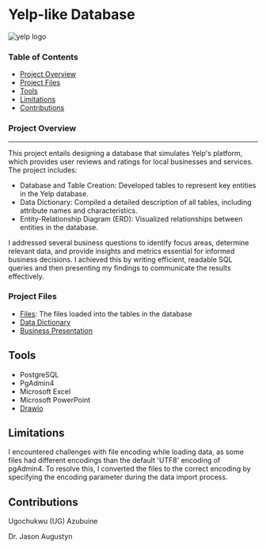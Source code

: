 # Yelp-like Database

![yelp logo](https://github.com/user-attachments/assets/d2f31534-245b-4c4f-aba2-5b16256ba6d9)


### Table of Contents 
- [Project Overview](#project-overview)
- [Project Files](#project-files)
- [Tools](#tools)
- [Limitations](#limitations)
- [Contributions](#contributions)

### Project Overview 
---
This project entails designing a database that simulates Yelp's platform, which provides user reviews and ratings for local businesses and services. The project includes:

- Database and Table Creation: Developed tables to represent key entities in the Yelp database.
- Data Dictionary: Compiled a detailed description of all tables, including attribute names and characteristics.
- Entity-Relationship Diagram (ERD): Visualized relationships between entities in the database.

I addressed several business questions to identify focus areas, determine relevant data, and provide insights and metrics essential for informed business decisions. I achieved this by writing efficient, readable SQL queries and then presenting my findings to communicate the results effectively.

### Project Files
- [Files](https://drive.google.com/drive/folders/1pyIo8aK5nRq4XZor8-iJLyiFqQWq0MC6?usp=sharing): The files loaded into the tables in the database
- [Data Dictionary](https://clarkuedu-my.sharepoint.com/:x:/g/personal/uazubuine_clarku_edu/ETiJRkLSxQRCjN2dOMkfAlcBnDCkPwQ7-uc8ibvH97Z5Hw?e=advCTM)
- [Business Presentation](https://clarkuedu-my.sharepoint.com/:p:/g/personal/uazubuine_clarku_edu/EfrqaxDx8GBOlaxon40o14UBaKkFOvdcO1xMNJ0qbQdXug?e=iUhfmv)

## Tools 
- PostgreSQL
- PgAdmin4
- Microsoft Excel
- Microsoft PowerPoint
- [Drawio](https://app.diagrams.net/)

## Limitations 
I encountered challenges with file encoding while loading data, as some files had different encodings than the default 'UTF8' encoding of pgAdmin4. To resolve this, I converted the files to the correct encoding by specifying the encoding parameter during the data import process.

## Contributions 
Ugochukwu (UG) Azubuine

Dr. Jason Augustyn 
